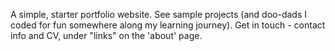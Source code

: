A simple, starter portfolio website. 
See sample projects (and doo-dads I coded for fun somewhere along my learning journey). 
Get in touch - contact info and CV, under "links" on the 'about' page.
